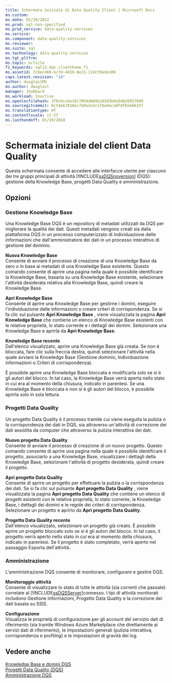 ```yaml
---
title: Schermata iniziale di Data Quality Client | Microsoft Docs
ms.custom: 
ms.date: 02/29/2012
ms.prod: sql-non-specified
ms.prod_service: data-quality-services
ms.service: 
ms.component: data-quality-services
ms.reviewer: 
ms.suite: sql
ms.technology: data-quality-services
ms.tgt_pltfrm: 
ms.topic: article
f1_keywords: sql13.dqs.clienthome.f1
ms.assetid: 7c6ec469-bc7d-4d19-8e21-11dcf8ade108
caps.latest.revision: "14"
author: douglaslMS
ms.author: douglasl
manager: jhubbard
ms.workload: Inactive
ms.openlocfilehash: 370c6cc6e18c7064db092a92d3b8a5d826927689
ms.sourcegitcommit: 6c54e67818ec7b0a2e3c1f6e8aca0fdf65e6625f
ms.translationtype: HT
ms.contentlocale: it-IT
ms.lasthandoff: 01/19/2018
---
```

# <a name="data-quality-client-home-screen"></a>Schermata iniziale del client Data Quality
  Questa schermata consente di accedere alle interfacce utente per ciascuno dei tre gruppi principali di attività [!INCLUDE[ssDQSnoversion](../includes/ssdqsnoversion-md.md)] (DQS): gestione della Knowledge Base, progetti Data Quality e amministrazione.  
  
## <a name="options"></a>Opzioni  
  
### <a name="knowledge-base-management"></a>Gestione Knowledge Base  
 Una Knowledge Base DQS è un repository di metadati utilizzati da DQS per migliorare la qualità dei dati. Questi metadati vengono creati sia dalla piattaforma DQS in un processo computerizzato di individuazione delle informazioni che dall'amministratore dei dati in un processo interattivo di gestione del dominio.  
  
 **Nuova Knowledge Base**  
 Consente di avviare il processo di creazione di una Knowledge Base da zero o in base ai metadati di una Knowledge Base esistente. Questo comando consente di aprire una pagina nella quale è possibile identificare la Knowledge Base, basarla su una Knowledge Base esistente, selezionare l'attività desiderata relativa alla Knowledge Base, quindi creare la Knowledge Base.  
  
 **Apri Knowledge Base**  
 Consente di aprire una Knowledge Base per gestirne i domini, eseguire l'individuazione delle informazioni o creare criteri di corrispondenza. Se si fa clic sul pulsante **Apri Knowledge Base** , viene visualizzata la pagina **Apri Knowledge Base** che contiene un elenco di Knowledge Base esistenti con le relative proprietà, lo stato corrente e i dettagli dei domini. Selezionare una Knowledge Base e aprirla da **Apri Knowledge Base**.  
  
 **Knowledge Base recente**  
 Dall'elenco visualizzato, aprire una Knowledge Base già creata. Se non è bloccata, fare clic sulla freccia destra, quindi selezionare l'attività nella quale avviare la Knowledge Base (Gestione dominio, Individuazione informazioni o Criteri di corrispondenza).  
  
 È possibile aprire una Knowledge Base bloccata e modificarla solo se si è gli autori del blocco. In tal caso, la Knowledge Base verrà aperta nello stato in cui era al momento della chiusura, indicato in parentesi. Se una Knowledge Base è bloccata e non si è gli autori del blocco, è possibile aprirla solo in sola lettura.  
  
### <a name="data-quality-projects"></a>Progetti Data Quality  
 Un progetto Data Quality è il processo tramite cui viene eseguita la pulizia o la corrispondenza dei dati in DQS, sia attraverso un'attività di correzione dei dati assistita da computer che attraverso la pulizia interattiva dei dati.  
  
 **Nuovo progetto Data Quality**  
 Consente di avviare il processo di creazione di un nuovo progetto. Questo comando consente di aprire una pagina nella quale è possibile identificare il progetto, associarlo a una Knowledge Base, visualizzare i dettagli della Knowledge Base, selezionare l'attività di progetto desiderata, quindi creare il progetto.  
  
 **Apri progetto Data Quality**  
 Consente di aprire un progetto per effettuare la pulizia o la corrispondenza dei dati. Se si fa clic sul pulsante **Apri progetto Data Quality** , viene visualizzata la pagina **Apri progetto Data Quality** che contiene un elenco di progetti esistenti con le relative proprietà, lo stato corrente, la Knowledge Base, i dettagli dei domini e le regole dei criteri di corrispondenza. Selezionare un progetto e aprirlo da **Apri progetto Data Quality**.  
  
 **Progetto Data Quality recente**  
 Dall'elenco visualizzato, selezionare un progetto già creato. È possibile aprire un progetto bloccato solo se si è gli autori del blocco. In tal caso, il progetto verrà aperto nello stato in cui era al momento della chiusura, indicato in parentesi. Se il progetto è stato completato, verrà aperto nel passaggio Esporta dell'attività.  
  
### <a name="administration"></a>Amministrazione  
 L'amministrazione DQS consente di monitorare, configurare e gestire DQS.  
  
 **Monitoraggio attività**  
 Consente di visualizzare lo stato di tutte le attività (sia correnti che passate) correlate al [!INCLUDE[ssDQSServer](../includes/ssdqsserver-md.md)]connesso. I tipi di attività monitorati includono Gestione informazioni, Progetto Data Quality e la correzione dei dati basata su SSIS.  
  
 **Configurazione**  
 Visualizza le proprietà di configurazione per gli account del servizio dati di riferimento (sia tramite Windows Azure Marketplace che direttamente ai servizi dati di riferimento), le impostazioni generali (pulizia interattiva, corrispondenza e profiling) e le impostazioni di gravità dei log.  
  
## <a name="see-also"></a>Vedere anche  
 [Knowledge Base e domini DQS](../data-quality-services/dqs-knowledge-bases-and-domains.md)   
 [Progetti Data Quality &#40;DQS&#41;](../data-quality-services/data-quality-projects-dqs.md)   
 [Amministrazione DQS](../data-quality-services/dqs-administration.md)  
  
  
